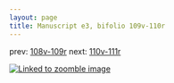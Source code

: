 ```yaml
---
layout: page
title: Manuscript e3, bifolio 109v-110r
---
```


prev: [108v-109r](../108v-109r/) next: [110v-111r](../110v-111r/)



[![Linked to zoomble image](http://www.homermultitext.org/iipsrv?IIIF=/project/homer/pyramidal/deepzoom/hmt/e3bifolio/v1/vb_109v_110r.tif/full/2000,/0/default.jpg)](http://www.homermultitext.org/ict2/?urn=urn:cite2:hmt:e3bifolio.v1:vb_109v_110r)

